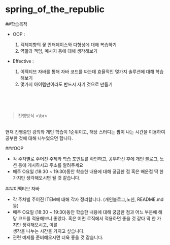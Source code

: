 # spring_of_the_republic


 ##학습목적
 - OOP :
    1. 객체지향의 꽃 인터페이스와 다형성에 대해 복습하기 
    2. 역할과 책임, 메시지 등에 대해 생각해보기
   
 - Effective :
    1. 이펙티브 자바를 통해 자바 코드를 짜는데 효율적인 몇가지 솔루션에 대해 학습해보기 
    2. 몇가지 아이템만이라도 반드시 자기 것으로 만들기

</br>
</br>
</br>

> 진행방식 <\br>
</br>
현재 진행중인 강의와 개인 학습이 1순위이고, 해당 스터디는 짬이 나는 시간을 이용하여 공부한 것에 대해 나누었으면 합니다. 

###OOP
* 각 주차별로 주어진 주제와 학습 포인트를 확인하고, 공부하신 후에 개인 블로그, 노션 등에 게시하시고 주소를 알려주세요
* 매주 O요일 (18:30 ~ 19:30)동안 학습한 내용에 대해 궁금한 점 혹은 배운점 딱 한가지만 생각해오시면 될 것 같습니다.


###이펙티브 자바 

+ 각 주차별 주어진 ITEM에 대해 각자 정리합니다. (개인블로그,노션, README.md 등)
+ 매주 O요일 (18:30 ~ 19:30)동안 학습한 내용에 대해 궁금한 점과 어느 부분에 해당 코드를 적용해보니 좋았다. 혹은 어떤 로직에서 적용하면 좋을 것 같다 딱 한 가지만 생각해오시고, 이를 </br>
  생각을 나누는 시간을 가지고 싶습니다.
+ 관련 예제를 준비해오시면 더욱 좋을 것 같습니다. 


